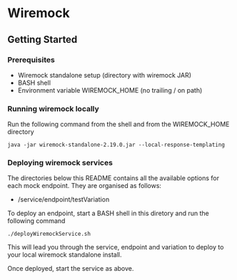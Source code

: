 # Wiremock

## Getting Started

### Prerequisites

* Wiremock standalone setup (directory with wiremock JAR)
* BASH shell
* Environment variable WIREMOCK_HOME (no trailing / on path)

### Running wiremock locally

Run the following command from the shell and from the WIREMOCK_HOME directory

```java -jar wiremock-standalone-2.19.0.jar --local-response-templating```

### Deploying wiremock services

The directories below this README contains all the available 
options for each mock endpoint. They are organised as follows:

* /service/endpoint/testVariation

To deploy an endpoint, start a BASH shell in this diretory and run the following command

```./deployWiremockService.sh```

This will lead you through the service, endpoint and variation to deploy to your local wiremock standalone install.

Once deployed, start the service as above.

